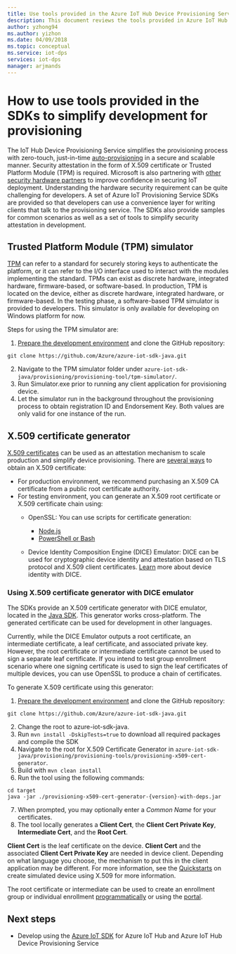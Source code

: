 ```yaml
---
title: Use tools provided in the Azure IoT Hub Device Provisioning Service SDKs to simplify development
description: This document reviews the tools provided in Azure IoT Hub Device Provisioning Service SDKs for development
author: yzhong94
ms.author: yizhon
ms.date: 04/09/2018
ms.topic: conceptual
ms.service: iot-dps
services: iot-dps
manager: arjmands
---
```


# How to use tools provided in the SDKs to simplify development for provisioning
The IoT Hub Device Provisioning Service simplifies the provisioning process with zero-touch, just-in-time [auto-provisioning](concepts-auto-provisioning.md) in a secure and scalable manner.  Security attestation in the form of X.509 certificate or Trusted Platform Module (TPM) is required.  Microsoft is also partnering with [other security hardware partners](https://azure.microsoft.com/blog/azure-iot-supports-new-security-hardware-to-strengthen-iot-security/) to improve confidence in securing IoT deployment. Understanding the hardware security requirement can be quite challenging for developers. A set of Azure IoT Provisioning Service SDKs are provided so that developers can use a convenience layer for writing clients that talk to the provisioning service. The SDKs also provide samples for common scenarios as well as a set of tools to simplify security attestation in development.

## Trusted Platform Module (TPM) simulator
[TPM](https://docs.microsoft.com/azure/iot-dps/concepts-security) can refer to a standard for securely storing keys to authenticate the platform, or it can refer to the I/O interface used to interact with the modules implementing the standard. TPMs can exist as discrete hardware, integrated hardware, firmware-based, or software-based.  In production, TPM is located on the device, either as discrete hardware, integrated hardware, or firmware-based. In the testing phase, a software-based TPM simulator is provided to developers.  This simulator is only available for developing on Windows platform for now.

Steps for using the TPM simulator are:
1. [Prepare the development environment](https://docs.microsoft.com/azure/iot-dps/quick-enroll-device-x509-java) and clone the GitHub repository:
```
git clone https://github.com/Azure/azure-iot-sdk-java.git
```
2. Navigate to the TPM simulator folder under ```azure-iot-sdk-java/provisioning/provisioning-tool/tpm-simulator/```.
3. Run Simulator.exe prior to running any client application for provisioning device.
4. Let the simulator run in the background throughout the provisioning process to obtain registration ID and Endorsement Key.  Both values are only valid for one instance of the run.

## X.509 certificate generator
[X.509 certificates](https://docs.microsoft.com/azure/iot-dps/concepts-security#x509-certificates) can be used as an attestation mechanism to scale production and simplify device provisioning.  There are [several ways](https://docs.microsoft.com/azure/iot-hub/iot-hub-x509ca-overview#how-to-get-an-x509-ca-certificate) to obtain an X.509 certificate:
* For production environment, we recommend purchasing an X.509 CA certificate from a public root certificate authority.
* For testing environment, you can generate an X.509 root certificate or X.509 certificate chain using:
    * OpenSSL: You can use scripts for certificate generation:
        * [Node.js](https://github.com/Azure/azure-iot-sdk-node/tree/master/provisioning/tools)
        * [PowerShell or Bash](https://github.com/Azure/azure-iot-sdk-c/blob/master/tools/CACertificates/CACertificateOverview.md)
        
    * Device Identity Composition Engine (DICE) Emulator: DICE can be used for cryptographic device identity and attestation based on TLS protocol and X.509 client certificates.  [Learn](https://www.microsoft.com/research/publication/device-identity-dice-riot-keys-certificates/) more about device identity with DICE.

### Using X.509 certificate generator with DICE emulator
The SDKs provide an X.509 certificate generator with DICE emulator, located in the [Java SDK](https://github.com/Azure/azure-iot-sdk-java/tree/master/provisioning/provisioning-tools/provisioning-x509-cert-generator).  This generator works cross-platform.  The generated certificate can be used for development in other languages.

Currently, while the DICE Emulator outputs a root certificate, an intermediate certificate, a leaf certificate, and associated private key.  However, the root certificate or intermediate certificate cannot be used to sign a separate leaf certificate.  If you intend to test group enrollment scenario where one signing certificate is used to sign the leaf certificates of multiple devices, you can use OpenSSL to produce a chain of certificates.

To generate X.509 certificate using this generator:
1. [Prepare the development environment](https://docs.microsoft.com/azure/iot-dps/quick-enroll-device-x509-java) and clone the GitHub repository:
```
git clone https://github.com/Azure/azure-iot-sdk-java.git
```
2. Change the root to azure-iot-sdk-java.
3. Run ```mvn install -DskipTests=true``` to download all required packages and compile the SDK
4. Navigate to the root for X.509 Certificate Generator in ```azure-iot-sdk-java/provisioning/provisioning-tools/provisioning-x509-cert-generator```.
5. Build with ```mvn clean install```
6. Run the tool using the following commands:
```
cd target
java -jar ./provisioning-x509-cert-generator-{version}-with-deps.jar
```
7. When prompted, you may optionally enter a _Common Name_ for your certificates.
8. The tool locally generates a **Client Cert**, the **Client Cert Private Key**, **Intermediate Cert**, and the **Root Cert**.

**Client Cert** is the leaf certificate on the device.  **Client Cert** and the associated **Client Cert Private Key** are needed in device client. Depending on what language you choose, the mechanism to put this in the client application may be different.  For more information, see the [Quickstarts](https://docs.microsoft.com/azure/iot-dps/quick-create-simulated-device-x509) on create simulated device using X.509 for more information.

The root certificate or intermediate can be used to create an enrollment group or individual enrollment [programmatically](https://docs.microsoft.com/azure/iot-dps/how-to-manage-enrollments-sdks) or using the [portal](https://docs.microsoft.com/azure/iot-dps/how-to-manage-enrollments).

## Next steps
* Develop using the [Azure IoT SDK]( https://github.com/Azure/azure-iot-sdks) for Azure IoT Hub and Azure IoT Hub Device Provisioning Service
